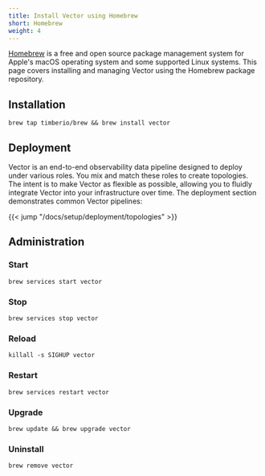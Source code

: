 ```yaml
---
title: Install Vector using Homebrew
short: Homebrew
weight: 4
---
```


[Homebrew] is a free and open source package management system for Apple's macOS operating system and some supported Linux systems. This page covers installing and managing Vector using the Homebrew package repository.


## Installation

```shell
brew tap timberio/brew && brew install vector
```

## Deployment

Vector is an end-to-end observability data pipeline designed to deploy under various roles. You mix and match these roles to create topologies. The intent is to make Vector as flexible as possible, allowing you to fluidly integrate Vector into your infrastructure over time. The deployment section demonstrates common Vector pipelines:

{{< jump "/docs/setup/deployment/topologies" >}}

## Administration

### Start

```shell
brew services start vector
```

### Stop

```shell
brew services stop vector
```

### Reload

```shell
killall -s SIGHUP vector
```

### Restart

```shell
brew services restart vector
```

### Upgrade

```shell
brew update && brew upgrade vector
```

### Uninstall

```shell
brew remove vector
```

[homebrew]: https://brew.sh
